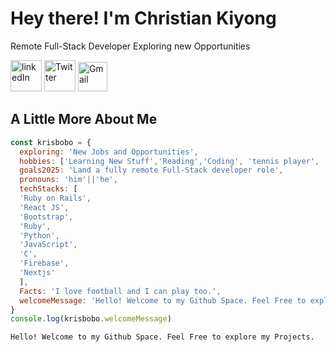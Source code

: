 # Hey there! I'm Christian Kiyong

Remote Full-Stack Developer Exploring new Opportunities

[<img src="https://user-images.githubusercontent.com/102174805/177940734-da66452d-c0fa-4141-b6d1-878ef1a5dc16.png" alt="linkedIn" width="50px"/>](https://www.linkedin.com/in/christian-kiyong)
[<img src="https://user-images.githubusercontent.com/102174805/177942630-84b2d0ab-48f0-4ece-afee-4a6748d61c39.png" alt="Twitter" width="50px"/>](https://twitter.com/ChrisboboSys)
[<img src="https://user-images.githubusercontent.com/102174805/177946832-80d3981d-fac9-44ce-8216-5fb10b6ce57d.png" alt="Gmail" width="47px"/>](mailto:kiyongbohbo@gmail.com)

## A Little More About Me

```javascript
const krisbobo = {
  exploring: 'New Jobs and Opportunities',
  hobbies: ['Learning New Stuff','Reading','Coding', 'tennis player', 'football player'],
  goals2025: 'Land a fully remote Full-Stack developer role',
  pronouns: 'him'||'he',
  techStacks: [
  'Ruby on Rails', 
  'React JS', 
  'Bootstrap', 
  'Ruby', 
  'Python', 
  'JavaScript',
  'C',
  'Firebase',
  'Nextjs'
  ],
  Facts: 'I love football and I can play too.',
  welcomeMessage: 'Hello! Welcome to my Github Space. Feel Free to explore my Projects.'
}
console.log(krisbobo.welcomeMessage)
```

`Hello! Welcome to my Github Space. Feel Free to explore my Projects.`

